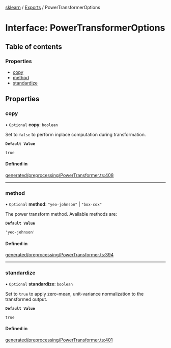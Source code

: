 [sklearn](../readme.md) / [Exports](../modules.md) / PowerTransformerOptions

# Interface: PowerTransformerOptions

## Table of contents

### Properties

- [copy](PowerTransformerOptions.md#copy)
- [method](PowerTransformerOptions.md#method)
- [standardize](PowerTransformerOptions.md#standardize)

## Properties

### copy

• `Optional` **copy**: `boolean`

Set to `false` to perform inplace computation during transformation.

**`Default Value`**

`true`

#### Defined in

[generated/preprocessing/PowerTransformer.ts:408](https://github.com/transitive-bullshit/scikit-learn-ts/blob/367336a/packages/sklearn/src/generated/preprocessing/PowerTransformer.ts#L408)

___

### method

• `Optional` **method**: ``"yeo-johnson"`` \| ``"box-cox"``

The power transform method. Available methods are:

**`Default Value`**

`'yeo-johnson'`

#### Defined in

[generated/preprocessing/PowerTransformer.ts:394](https://github.com/transitive-bullshit/scikit-learn-ts/blob/367336a/packages/sklearn/src/generated/preprocessing/PowerTransformer.ts#L394)

___

### standardize

• `Optional` **standardize**: `boolean`

Set to `true` to apply zero-mean, unit-variance normalization to the transformed output.

**`Default Value`**

`true`

#### Defined in

[generated/preprocessing/PowerTransformer.ts:401](https://github.com/transitive-bullshit/scikit-learn-ts/blob/367336a/packages/sklearn/src/generated/preprocessing/PowerTransformer.ts#L401)
